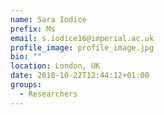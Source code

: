 ```yaml
---
name: Sara Iodice
prefix: Ms
email: s.iodice16@imperial.ac.uk
profile_image: profile_image.jpg
bio: ""
location: London, UK
date: 2018-10-22T12:44:12+01:00
groups:
  - Researchers
---
```

